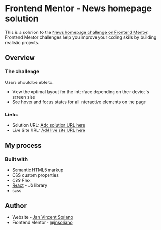 # Frontend Mentor - News homepage solution

This is a solution to the [News homepage challenge on Frontend Mentor](https://www.frontendmentor.io/challenges/news-homepage-H6SWTa1MFl). Frontend Mentor challenges help you improve your coding skills by building realistic projects.

## Overview

### The challenge

Users should be able to:

-   View the optimal layout for the interface depending on their device's screen size
-   See hover and focus states for all interactive elements on the page

### Links

-   Solution URL: [Add solution URL here](https://github.com/jnsoriano/news-frontend-master)
-   Live Site URL: [Add live site URL here](https://your-live-site-url.com)

## My process

### Built with

-   Semantic HTML5 markup
-   CSS custom properties
-   CSS Flex
-   [React](https://reactjs.org/) - JS library
-   sass

## Author

-   Website - [Jan Vincent Soriano](https://jansoriano.dev/)
-   Frontend Mentor - [@jnsoriano](https://www.frontendmentor.io/profile/jnsoriano)
